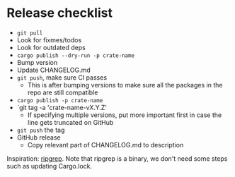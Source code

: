 # Release checklist

- `git pull`
- Look for fixmes/todos
- Look for outdated deps
- `cargo publish --dry-run -p crate-name`
- Bump version
- Update CHANGELOG.md
- `git push`, make sure CI passes
  - This is after bumping versions to make sure all the packages in the repo are still compatible
- `cargo publish -p crate-name`
- `git tag -a 'crate-name-vX.Y.Z'
  - If specifying multiple versions, put more important first in case the line gets truncated on GitHub
- `git push` the tag
- GitHub release
  - Copy relevant part of CHANGELOG.md to description

Inspiration: [ripgrep](https://github.com/BurntSushi/ripgrep/blob/master/RELEASE-CHECKLIST.md). Note that ripgrep is a binary, we don't need some steps such as updating Cargo.lock.
